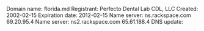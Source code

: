 Domain name: florida.md
Registrant: Perfecto Dental Lab CDL, LLC
Created: 2002-02-15
Expiration date: 2012-02-15
Name server: ns.rackspace.com  69.20.95.4
Name server: ns2.rackspace.com  65.61.188.4
DNS update:
